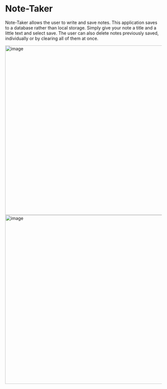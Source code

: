 # Note-Taker

Note-Taker allows the user to write and save notes. This application saves to a database rather than local storage. Simply give your note a title and a little text and select save. The user can also delete notes previously saved, individually or by clearing all of them at once.

<img width="544" alt="image" src="https://github.com/Ashloraptor/Note-Taker/assets/148083732/55913d60-4512-47ce-b856-49a093a212c2">

<img width="542" alt="image" src="https://github.com/Ashloraptor/Note-Taker/assets/148083732/f3c99038-fd83-4c08-8901-2b4aacfda2c2">